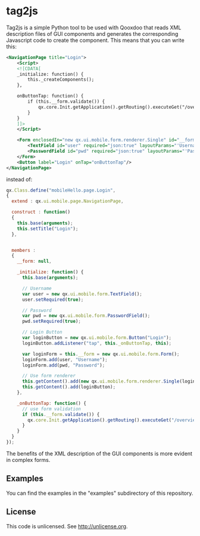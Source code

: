 tag2js
======

Tag2js is a simple Python tool to be used with Qooxdoo that reads XML
description files of GUI components and generates the corresponding Javascript
code to create the component. This means that you can write this:

```xml
<NavigationPage title="Login">
	<Script>
	<![CDATA[
	_initialize: function() {
		this._createComponents();
	},

	onButtonTap: function() {
		if (this.__form.validate()) {
			qx.core.Init.getApplication().getRouting().executeGet("/overview");
		}
	}
	]]>
	</Script>

	<Form enclosedIn="new qx.ui.mobile.form.renderer.Single" id="__form">
		<TextField id="user" required="json:true" layoutParams="'Username'"/>
		<PasswordField id="pwd" required="json:true" layoutParams="'Password'"/>
	</Form>
	<Button label="Login" onTap="onButtonTap"/>
</NavigationPage>
```

instead of:

```javascript
qx.Class.define("mobileHello.page.Login",
{
  extend : qx.ui.mobile.page.NavigationPage,

  construct : function()
  {
    this.base(arguments);
    this.setTitle("Login");
  },


  members :
  {
    __form: null,

    _initialize: function() {
      this.base(arguments);

      // Username
      var user = new qx.ui.mobile.form.TextField();
      user.setRequired(true);

      // Password
      var pwd = new qx.ui.mobile.form.PasswordField();
      pwd.setRequired(true);

      // Login Button
      var loginButton = new qx.ui.mobile.form.Button("Login");
      loginButton.addListener("tap", this._onButtonTap, this);

      var loginForm = this.__form = new qx.ui.mobile.form.Form();
      loginForm.add(user, "Username");
      loginForm.add(pwd, "Password");

      // Use form renderer
      this.getContent().add(new qx.ui.mobile.form.renderer.Single(loginForm));
      this.getContent().add(loginButton);
    },

    _onButtonTap: function() {
      // use form validation
      if (this.__form.validate()) {
        qx.core.Init.getApplication().getRouting().executeGet("/overview");
      }
    }
  }
});
```

The benefits of the XML description of the GUI components is more evident in
complex forms.

Examples
--------

You can find the examples in the "examples" subdirectory of this repository.

License
-------

This code is unlicensed. See http://unlicense.org.

